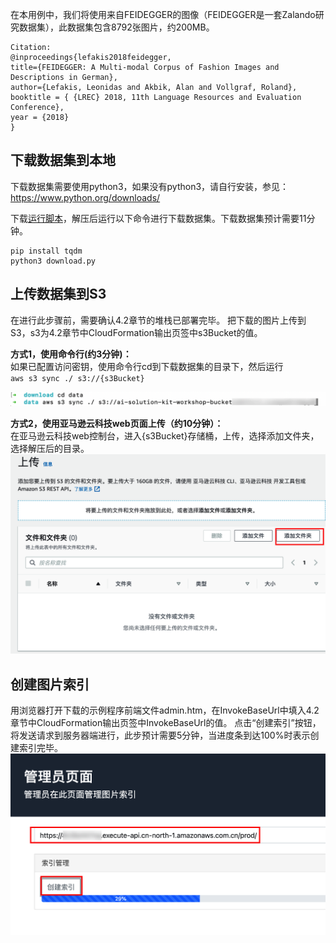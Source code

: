 在本用例中，我们将使用来自FEIDEGGER的图像（FEIDEGGER是一套Zalando研究数据集），此数据集包含8792张图片，约200MB。
```
Citation:
@inproceedings{lefakis2018feidegger,
title={FEIDEGGER: A Multi-modal Corpus of Fashion Images and Descriptions in German},
author={Lefakis, Leonidas and Akbik, Alan and Vollgraf, Roland},
booktitle = { {LREC} 2018, 11th Language Resources and Evaluation Conference},
year = {2018}
}
```
## 下载数据集到本地
下载数据集需要使用python3，如果没有python3，请自行安装，参见：<https://www.python.org/downloads/>

下载[运行脚本](https://aws-gcr-solutions-workshop.s3.cn-northwest-1.amazonaws.com.cn/ai-solution-kit/v1.0.0/download.zip)，解压后运行以下命令进行下载数据集。下载数据集预计需要11分钟。
```
pip install tqdm
python3 download.py
```

## 上传数据集到S3
在进行此步骤前，需要确认4.2章节的堆栈已部署完毕。
把下载的图片上传到S3，s3为4.2章节中CloudFormation输出页签中s3Bucket的值。

**方式1，使用命令行(约3分钟)：**  
如果已配置访问密钥，使用命令行cd到下载数据集的目录下，然后运行  
`aws s3 sync ./ s3://{s3Bucket}`  

![](images/admin-0.png)

**方式2，使用亚马逊云科技web页面上传（约10分钟）：**  
在亚马逊云科技web控制台，进入{s3Bucket}存储桶，上传，选择添加文件夹，选择解压后的目录。
![](images/admin-1.png)
## 创建图片索引
用浏览器打开下载的示例程序前端文件admin.htm，在InvokeBaseUrl中填入4.2章节中CloudFormation输出页签中InvokeBaseUrl的值。
点击“创建索引”按钮，将发送请求到服务器端进行，此步预计需要5分钟，当进度条到达100%时表示创建索引完毕。
![](images/admin-2.png)
